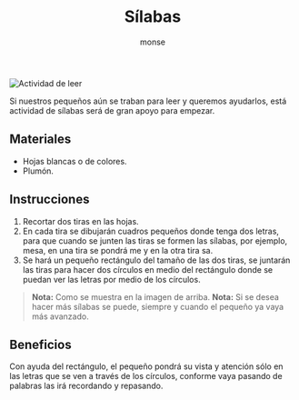 ﻿---
layout: post
title:  "Sílabas"
tags: [linguistica]
categories: [niños, actividad]
author: monse
image: /assets/posts/2020-06-05-silabas.jpg
---
![Actividad de leer](/assets/posts/2020-06-05-silabas.jpg)

Si nuestros pequeños aún se traban para leer y queremos ayudarlos, está actividad de sílabas será de gran apoyo para empezar.

## Materiales 
- Hojas blancas o de colores.
- Plumón.

## Instrucciones 
1. Recortar dos tiras en las hojas.
2. En cada tira se dibujarán cuadros pequeños donde tenga dos letras, para que cuando se junten las tiras se formen las sílabas, por ejemplo, mesa, en una tira se pondrá me y en la otra tira sa. 
3. Se hará un pequeño rectángulo del tamaño de las dos tiras, se juntarán las tiras para hacer dos círculos en medio del rectángulo donde se puedan ver las letras por medio de los círculos. 
>**Nota:** Como se muestra en la imagen de arriba. 
>**Nota:** Si se desea hacer más sílabas se puede, siempre y cuando el pequeño ya vaya más avanzado. 

## Beneficios 
Con ayuda del rectángulo, el pequeño pondrá su vista y atención sólo en las letras que se ven a través de los círculos, conforme vaya pasando de palabras las irá recordando y repasando.